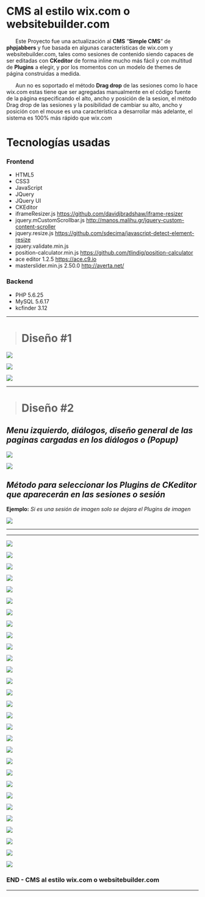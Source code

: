 # CMS al estilo wix.com o  websitebuilder.com #

&nbsp;&nbsp;&nbsp;&nbsp;&nbsp;&nbsp;Este Proyecto fue una actualización al **CMS**  “**Simple CMS**“ de **phpjabbers** y fue  basada en algunas características de wix.com y websitebuilder.com, tales como sesiones de contenido siendo capaces de ser editadas con **CKeditor** de forma inline mucho más fácil y con multitud de **Plugins** a elegir, y por los momentos con un modelo de themes de página construidas a medida.

&nbsp;&nbsp;&nbsp;&nbsp;&nbsp;&nbsp;Aun no es soportado el método **Drag drop** de las sesiones como lo hace wix.com  estas tiene que ser agregadas manualmente en  el código fuente de la página especificando el alto, ancho y posición de la sesion, el método Drag drop  de las sesiones y la posibilidad de cambiar su alto, ancho y posición con el mouse es una característica a desarrollar más adelante, el sistema es 100% más rápido que wix.com

# Tecnologías usadas

### Frontend

* HTML5
* CSS3
* JavaScript
* JQuery
* JQuery UI
* CKEditor
* iframeResizer.js https://github.com/davidjbradshaw/iframe-resizer 
* jquery.mCustomScrollbar.js http://manos.malihu.gr/jquery-custom-content-scroller
* jquery.resize.js https://github.com/sdecima/javascript-detect-element-resize
* jquery.validate.min.js
* position-calculator.min.js https://github.com/tlindig/position-calculator
* ace editor 1.2.5 https://ace.c9.io
* masterslider.min.js 2.50.0 http://averta.net/

### Backend

* PHP 5.6.25
* MySQL 5.6.17
* kcfinder 3.12

----------

> # Diseño #1 #

![](https://raw.githubusercontent.com/dennysjmarquez/portfolio/master/2016/Proyecto-CMS-al-estilo-wix.com-o-%20websitebuilder/proyecto-cms-documento1.jpg)


![](https://raw.githubusercontent.com/dennysjmarquez/portfolio/master/2016/Proyecto-CMS-al-estilo-wix.com-o-%20websitebuilder/proyecto-cms-documento2.jpg)


![](https://raw.githubusercontent.com/dennysjmarquez/portfolio/master/2016/Proyecto-CMS-al-estilo-wix.com-o-%20websitebuilder/proyecto-cms-documento3.jpg)
 
 
 

----------

> # Diseño #2 #


## *Menu izquierdo, diálogos, diseño general de las paginas cargadas en los diálogos o  (Popup)* ##

![](https://raw.githubusercontent.com/dennysjmarquez/portfolio/master/2016/Proyecto-CMS-al-estilo-wix.com-o-%20websitebuilder/ejemplo%20menu%20y%20dialogo.png)


![](https://raw.githubusercontent.com/dennysjmarquez/portfolio/master/2016/Proyecto-CMS-al-estilo-wix.com-o-%20websitebuilder/Disen%CC%83o_ajustes2.png)
 
 
 
## *Método para seleccionar los Plugins de CKeditor que aparecerán en las sesiones o sesión* ##

**Ejemplo:** *Si es una sesión de imagen solo se dejara el Plugins de imagen*

![](https://raw.githubusercontent.com/dennysjmarquez/portfolio/master/2016/Proyecto-CMS-al-estilo-wix.com-o-%20websitebuilder/Plugins_CK_editor_-_por_seccio%CC%81n.png)


----------

----------

![](https://raw.githubusercontent.com/dennysjmarquez/portfolio/master/2016/Proyecto-CMS-al-estilo-wix.com-o-%20websitebuilder/Print%20Screen%201%2C%20Proyecto%20de%20actualizaci%C3%B3n%20de%20un%20CMS%20para%20que%20funcione%20parecido%20al%20creador%20de%20%20p%C3%A1ginas%20web%20Wix.jpg)

![](https://raw.githubusercontent.com/dennysjmarquez/portfolio/master/2016/Proyecto-CMS-al-estilo-wix.com-o-%20websitebuilder/Print%20Screen%202%2C%20Proyecto%20de%20actualizaci%C3%B3n%20de%20un%20CMS%20para%20que%20funcione%20parecido%20al%20creador%20de%20%20p%C3%A1ginas%20web%20Wix.com.jpg)

![](https://raw.githubusercontent.com/dennysjmarquez/portfolio/master/2016/Proyecto-CMS-al-estilo-wix.com-o-%20websitebuilder/Print%20Screen%203%2C%20Proyecto%20de%20actualizaci%C3%B3n%20de%20un%20CMS%20para%20que%20funcione%20parecido%20al%20creador%20de%20%20p%C3%A1ginas%20web%20Wix.com.jpg)

![](https://raw.githubusercontent.com/dennysjmarquez/portfolio/master/2016/Proyecto-CMS-al-estilo-wix.com-o-%20websitebuilder/Print%20Screen%204%2C%20Proyecto%20de%20actualizaci%C3%B3n%20de%20un%20CMS%20para%20que%20funcione%20parecido%20al%20creador%20de%20%20p%C3%A1ginas%20web%20Wix.com.jpg)

![](https://raw.githubusercontent.com/dennysjmarquez/portfolio/master/2016/Proyecto-CMS-al-estilo-wix.com-o-%20websitebuilder/Print%20Screen%205%2C%20Proyecto%20de%20actualizaci%C3%B3n%20de%20un%20CMS%20para%20que%20funcione%20parecido%20al%20creador%20de%20%20p%C3%A1ginas%20web%20Wix.com.jpg)

![](https://raw.githubusercontent.com/dennysjmarquez/portfolio/master/2016/Proyecto-CMS-al-estilo-wix.com-o-%20websitebuilder/Print%20Screen%206%2C%20Proyecto%20de%20actualizaci%C3%B3n%20de%20un%20CMS%20para%20que%20funcione%20parecido%20al%20creador%20de%20%20p%C3%A1ginas%20web%20Wix.com.jpg)

![](https://raw.githubusercontent.com/dennysjmarquez/portfolio/master/2016/Proyecto-CMS-al-estilo-wix.com-o-%20websitebuilder/Print%20Screen%207%2C%20Proyecto%20de%20actualizaci%C3%B3n%20de%20un%20CMS%20para%20que%20funcione%20parecido%20al%20creador%20de%20%20p%C3%A1ginas%20web%20Wix.com.jpg)

![](https://raw.githubusercontent.com/dennysjmarquez/portfolio/master/2016/Proyecto-CMS-al-estilo-wix.com-o-%20websitebuilder/Print%20Screen%208%2C%20Proyecto%20de%20actualizaci%C3%B3n%20de%20un%20CMS%20para%20que%20funcione%20parecido%20al%20creador%20de%20%20p%C3%A1ginas%20web%20Wix.com.jpg)

![](https://raw.githubusercontent.com/dennysjmarquez/portfolio/master/2016/Proyecto-CMS-al-estilo-wix.com-o-%20websitebuilder/Print%20Screen%209%2C%20Proyecto%20de%20actualizaci%C3%B3n%20de%20un%20CMS%20para%20que%20funcione%20parecido%20al%20creador%20de%20%20p%C3%A1ginas%20web%20Wix.com.jpg)

![](https://raw.githubusercontent.com/dennysjmarquez/portfolio/master/2016/Proyecto-CMS-al-estilo-wix.com-o-%20websitebuilder/Print%20Screen%2010%2C%20Proyecto%20de%20actualizaci%C3%B3n%20de%20un%20CMS%20para%20que%20funcione%20parecido%20al%20creador%20de%20%20p%C3%A1ginas%20web%20Wix.com.jpg)

![](https://raw.githubusercontent.com/dennysjmarquez/portfolio/master/2016/Proyecto-CMS-al-estilo-wix.com-o-%20websitebuilder/Print%20Screen%2011%2C%20Proyecto%20de%20actualizaci%C3%B3n%20de%20un%20CMS%20para%20que%20funcione%20parecido%20al%20creador%20de%20%20p%C3%A1ginas%20web%20Wix.com.jpg)

![](https://raw.githubusercontent.com/dennysjmarquez/portfolio/master/2016/Proyecto-CMS-al-estilo-wix.com-o-%20websitebuilder/Print%20Screen%2012%2C%20Proyecto%20de%20actualizaci%C3%B3n%20de%20un%20CMS%20para%20que%20funcione%20parecido%20al%20creador%20de%20%20p%C3%A1ginas%20web%20Wix.com.jpg)

![](https://raw.githubusercontent.com/dennysjmarquez/portfolio/master/2016/Proyecto-CMS-al-estilo-wix.com-o-%20websitebuilder/Print%20Screen%2013%2C%20Proyecto%20de%20actualizaci%C3%B3n%20de%20un%20CMS%20para%20que%20funcione%20parecido%20al%20creador%20de%20%20p%C3%A1ginas%20web%20Wix.com.jpg)

![](https://raw.githubusercontent.com/dennysjmarquez/portfolio/master/2016/Proyecto-CMS-al-estilo-wix.com-o-%20websitebuilder/Print%20Screen%2014%2C%20Proyecto%20de%20actualizaci%C3%B3n%20de%20un%20CMS%20para%20que%20funcione%20parecido%20al%20creador%20de%20%20p%C3%A1ginas%20web%20Wix.com.jpg)

![](https://raw.githubusercontent.com/dennysjmarquez/portfolio/master/2016/Proyecto-CMS-al-estilo-wix.com-o-%20websitebuilder/Print%20Screen%2015%2C%20Proyecto%20de%20actualizaci%C3%B3n%20de%20un%20CMS%20para%20que%20funcione%20parecido%20al%20creador%20de%20%20p%C3%A1ginas%20web%20Wix.com.jpg)

![](https://raw.githubusercontent.com/dennysjmarquez/portfolio/master/2016/Proyecto-CMS-al-estilo-wix.com-o-%20websitebuilder/Print%20Screen%2016%2C%20Proyecto%20de%20actualizaci%C3%B3n%20de%20un%20CMS%20para%20que%20funcione%20parecido%20al%20creador%20de%20%20p%C3%A1ginas%20web%20Wix.com.jpg)

![](https://raw.githubusercontent.com/dennysjmarquez/portfolio/master/2016/Proyecto-CMS-al-estilo-wix.com-o-%20websitebuilder/Print%20Screen%2017%2C%20Proyecto%20de%20actualizaci%C3%B3n%20de%20un%20CMS%20para%20que%20funcione%20parecido%20al%20creador%20de%20%20p%C3%A1ginas%20web%20Wix.com.jpg)

![](https://raw.githubusercontent.com/dennysjmarquez/portfolio/master/2016/Proyecto-CMS-al-estilo-wix.com-o-%20websitebuilder/Print%20Screen%2018%2C%20Proyecto%20de%20actualizaci%C3%B3n%20de%20un%20CMS%20para%20que%20funcione%20parecido%20al%20creador%20de%20%20p%C3%A1ginas%20web%20Wix.com.jpg)

![](https://raw.githubusercontent.com/dennysjmarquez/portfolio/master/2016/Proyecto-CMS-al-estilo-wix.com-o-%20websitebuilder/Print%20Screen%2019%2C%20Proyecto%20de%20actualizaci%C3%B3n%20de%20un%20CMS%20para%20que%20funcione%20parecido%20al%20creador%20de%20%20p%C3%A1ginas%20web%20Wix.com.jpg)

![](https://raw.githubusercontent.com/dennysjmarquez/portfolio/master/2016/Proyecto-CMS-al-estilo-wix.com-o-%20websitebuilder/Print%20Screen%2020%2C%20Proyecto%20de%20actualizaci%C3%B3n%20de%20un%20CMS%20para%20que%20funcione%20parecido%20al%20creador%20de%20%20p%C3%A1ginas%20web%20Wix.com.jpg)

![](https://raw.githubusercontent.com/dennysjmarquez/portfolio/master/2016/Proyecto-CMS-al-estilo-wix.com-o-%20websitebuilder/Print%20Screen%2021%2C%20Proyecto%20de%20actualizaci%C3%B3n%20de%20un%20CMS%20para%20que%20funcione%20parecido%20al%20creador%20de%20%20p%C3%A1ginas%20web%20Wix.com.jpg)

![](https://raw.githubusercontent.com/dennysjmarquez/portfolio/master/2016/Proyecto-CMS-al-estilo-wix.com-o-%20websitebuilder/Print%20Screen%2022%2C%20Proyecto%20de%20actualizaci%C3%B3n%20de%20un%20CMS%20para%20que%20funcione%20parecido%20al%20creador%20de%20%20p%C3%A1ginas%20web%20Wix.com.jpg)

![](https://raw.githubusercontent.com/dennysjmarquez/portfolio/master/2016/Proyecto-CMS-al-estilo-wix.com-o-%20websitebuilder/Print%20Screen%2023%2C%20Proyecto%20de%20actualizaci%C3%B3n%20de%20un%20CMS%20para%20que%20funcione%20parecido%20al%20creador%20de%20%20p%C3%A1ginas%20web%20Wix.com.jpg)

![](https://raw.githubusercontent.com/dennysjmarquez/portfolio/master/2016/Proyecto-CMS-al-estilo-wix.com-o-%20websitebuilder/Print%20Screen%2024%2C%20Proyecto%20de%20actualizaci%C3%B3n%20de%20un%20CMS%20para%20que%20funcione%20parecido%20al%20creador%20de%20%20p%C3%A1ginas%20web%20Wix.com.jpg)

![](https://raw.githubusercontent.com/dennysjmarquez/portfolio/master/2016/Proyecto-CMS-al-estilo-wix.com-o-%20websitebuilder/Print%20Screen%2025%2C%20Proyecto%20de%20actualizaci%C3%B3n%20de%20un%20CMS%20para%20que%20funcione%20parecido%20al%20creador%20de%20%20p%C3%A1ginas%20web%20Wix.com.jpg)

![](https://raw.githubusercontent.com/dennysjmarquez/portfolio/master/2016/Proyecto-CMS-al-estilo-wix.com-o-%20websitebuilder/Print%20Screen%2026%2C%20Proyecto%20de%20actualizaci%C3%B3n%20de%20un%20CMS%20para%20que%20funcione%20parecido%20al%20creador%20de%20%20p%C3%A1ginas%20web%20Wix.com.jpg)

![](https://raw.githubusercontent.com/dennysjmarquez/portfolio/master/2016/Proyecto-CMS-al-estilo-wix.com-o-%20websitebuilder/Print%20Screen%2027%2C%20Proyecto%20de%20actualizaci%C3%B3n%20de%20un%20CMS%20para%20que%20funcione%20parecido%20al%20creador%20de%20%20p%C3%A1ginas%20web%20Wix.com.jpg)

![](https://raw.githubusercontent.com/dennysjmarquez/portfolio/master/2016/Proyecto-CMS-al-estilo-wix.com-o-%20websitebuilder/Print%20Screen%2028%2C%20Proyecto%20de%20actualizaci%C3%B3n%20de%20un%20CMS%20para%20que%20funcione%20parecido%20al%20creador%20de%20%20p%C3%A1ginas%20web%20Wix.com.jpg)

![](https://raw.githubusercontent.com/dennysjmarquez/portfolio/master/2016/Proyecto-CMS-al-estilo-wix.com-o-%20websitebuilder/Print%20Screen%2029%2C%20Proyecto%20de%20actualizaci%C3%B3n%20de%20un%20CMS%20para%20que%20funcione%20parecido%20al%20creador%20de%20%20p%C3%A1ginas%20web%20Wix.com.jpg)

### END - CMS al estilo wix.com o  websitebuilder.com
---
